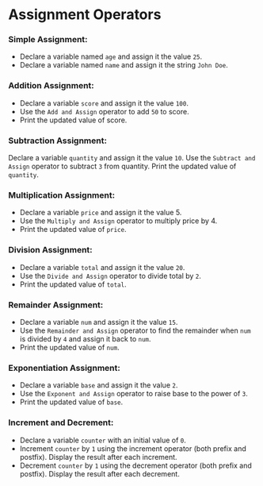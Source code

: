 # Assignment Operators

### Simple Assignment:
- Declare a variable named `age` and assign it the value `25`.
- Declare a variable named `name` and assign it the string `John Doe`.

### Addition Assignment:
- Declare a variable `score` and assign it the value `100`.
- Use the `Add and Assign` operator to add `50` to score.
- Print the updated value of score.


### Subtraction Assignment:
Declare a variable `quantity` and assign it the value `10`.
Use the `Subtract and Assign` operator to subtract `3` from quantity.
Print the updated value of `quantity`.

### Multiplication Assignment:
- Declare a variable `price` and assign it the value 5.
- Use the `Multiply and Assign` operator to multiply price by 4.
- Print the updated value of `price`.

### Division Assignment:
- Declare a variable `total` and assign it the value `20`.
- Use the `Divide and Assign` operator to divide total by `2`.
- Print the updated value of `total`.

### Remainder Assignment:
- Declare a variable `num` and assign it the value `15`.
- Use the `Remainder and Assign` operator to find the remainder when `num` is divided by `4` and assign it back to `num`.
- Print the updated value of `num`.

### Exponentiation Assignment:
- Declare a variable `base` and assign it the value `2`.
- Use the `Exponent and Assign` operator to raise base to the power of `3`.
- Print the updated value of `base`.

### Increment and Decrement:
- Declare a variable `counter` with an initial value of `0`.
- Increment `counter` by `1` using the increment operator (both prefix and postfix). Display the result after each increment.
- Decrement `counter` by `1` using the decrement operator (both prefix and postfix). Display the result after each decrement.